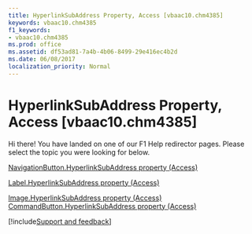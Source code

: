 ```yaml
---
title: HyperlinkSubAddress Property, Access [vbaac10.chm4385]
keywords: vbaac10.chm4385
f1_keywords:
- vbaac10.chm4385
ms.prod: office
ms.assetid: df53ad81-7a4b-4b06-8499-29e416ec4b2d
ms.date: 06/08/2017
localization_priority: Normal
---
```



# HyperlinkSubAddress Property, Access [vbaac10.chm4385]

Hi there! You have landed on one of our F1 Help redirector pages. Please select the topic you were looking for below.

[NavigationButton.HyperlinkSubAddress property (Access)](http://msdn.microsoft.com/library/0fe41327-293b-ad6c-b8fe-0b30d472d9c9%28Office.15%29.aspx)

[Label.HyperlinkSubAddress property (Access)](http://msdn.microsoft.com/library/3f5cc647-71d8-59bc-b58a-931d1e76e849%28Office.15%29.aspx)

[Image.HyperlinkSubAddress property (Access)](http://msdn.microsoft.com/library/ba6f27ec-d28b-e495-4e63-9355cd26630b%28Office.15%29.aspx)
[CommandButton.HyperlinkSubAddress property (Access)](http://msdn.microsoft.com/library/1c8af1e0-f978-0eb2-c3b5-f5ea9ab84892%28Office.15%29.aspx)

[!include[Support and feedback](~/includes/feedback-boilerplate.md)]